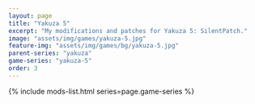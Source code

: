 ```yaml
---
layout: page
title: "Yakuza 5"
excerpt: "My modifications and patches for Yakuza 5: SilentPatch."
image: "assets/img/games/yakuza-5.jpg"
feature-img: "assets/img/games/bg/yakuza-5.jpg"
parent-series: "yakuza"
game-series: "yakuza-5"
order: 3
---
```


{% include mods-list.html series=page.game-series %}
